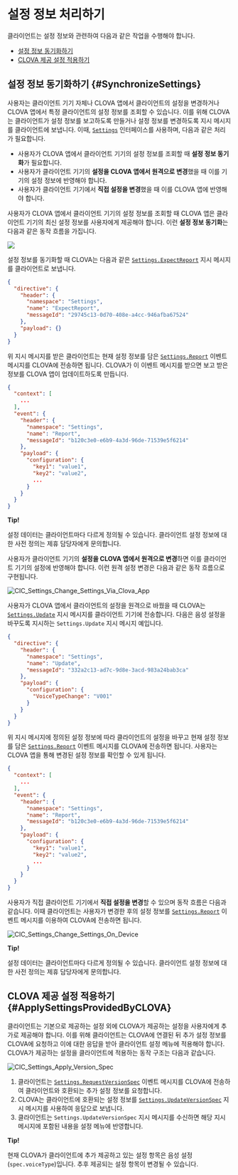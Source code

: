 # 설정 정보 처리하기

클라이언트는 설정 정보와 관련하여 다음과 같은 작업을 수행해야 합니다.

* [설정 정보 동기화하기](#SynchronizeSettings)
* [CLOVA 제공 설정 적용하기](#ApplySettingsProvidedByCLOVA)

## 설정 정보 동기화하기 {#SynchronizeSettings}

사용자는 클라이언트 기기 자체나 CLOVA 앱에서 클라이언트의 설정을 변경하거나 CLOVA 앱에서 특정 클라이언트의 설정 정보를 조회할 수 있습니다. 이를 위해 CLOVA는 클라이언트가 설정 정보를 보고하도록 만들거나 설정 정보를 변경하도록 지시 메시지를 클라이언트에 보냅니다. 이때, [`Settings`](/Develop/References/MessageInterfaces/Settings.md) 인터페이스를 사용하며, 다음과 같은 처리가 필요합니다.

* 사용자가 CLOVA 앱에서 클라이언트 기기의 설정 정보를 조회할 때 **설정 정보 동기화**가 필요합니다.
* 사용자가 클라이언트 기기의 **설정을 CLOVA 앱에서 원격으로 변경**했을 때 이를 기기의 설정 정보에 반영해야 합니다.
* 사용자가 클라이언트 기기에서 **직접 설정을 변경**했을 때 이를 CLOVA 앱에 반영해야 합니다.

사용자가 CLOVA 앱에서 클라이언트 기기의 설정 정보를 조회할 때 CLOVA 앱은 클라이언트 기기의 최신 설정 정보를 사용자에게 제공해야 합니다. 이런 **설정 정보 동기화**는 다음과 같은 동작 흐름을 가집니다.

![](/Develop/Assets/Images/CIC_Settings_Synchronize_Settings_Info.svg)

설정 정보를 동기화할 때 CLOVA는 다음과 같은 [`Settings.ExpectReport`](/Develop/References/MessageInterfaces/Settings.md#ExpectReport) 지시 메시지를 클라이언트로 보냅니다.

```json
{
  "directive": {
    "header": {
      "namespace": "Settings",
      "name": "ExpectReport",
      "messageId": "29745c13-0d70-408e-a4cc-946afba67524"
    },
    "payload": {}
  }
}
```

위 지시 메시지를 받은 클라이언트는 현재 설정 정보를 담은 [`Settings.Report`](/Develop/References/MessageInterfaces/Settings.md#Report) 이벤트 메시지를 CLOVA에 전송하면 됩니다. CLOVA가 이 이벤트 메시지를 받으면 보고 받은 정보를 CLOVA 앱이 업데이트하도록 만듭니다.

```json
{
  "context": [
    ...
  ],
  "event": {
    "header": {
      "namespace": "Settings",
      "name": "Report",
      "messageId": "b120c3e0-e6b9-4a3d-96de-71539e5f6214"
    },
    "payload": {
      "configuration": {
        "key1": "value1",
        "key2": "value2",
        ...
      }
    }
  }
}
```

<div class="tip">
  <p><strong>Tip!</strong></p>
  <p>설정 데이터는 클라이언트마다 다르게 정의될 수 있습니다. 클라이언트 설정 정보에 대한 사전 정의는 제휴 담당자에게 문의합니다.</p>
</div>

사용자가 클라이언트 기기의 **설정을 CLOVA 앱에서 원격으로 변경**하면 이를 클라이언트 기기의 설정에 반영해야 합니다. 이런 원격 설정 변경은 다음과 같은 동작 흐름으로 구현됩니다.

![CIC_Settings_Change_Settings_Via_Clova_App](/Develop/Assets/Images/CIC_Settings_Change_Settings_Via_Clova_App.svg)

사용자가 CLOVA 앱에서 클라이언트의 설정을 원격으로 바꿨을 때 CLOVA는 [`Settings.Update`](/Develop/References/MessageInterfaces/Settings.md#Update) 지시 메시지를 클라이언트 기기에 전송합니다. 다음은 음성 설정을 바꾸도록 지시하는 `Settings.Update` 지시 메시지 예입니다.

```json
{
  "directive": {
    "header": {
      "namespace": "Settings",
      "name": "Update",
      "messageId": "332a2c13-ad7c-9d8e-3acd-983a24bab3ca"
    },
    "payload": {
      "configuration": {
        "VoiceTypeChange": "V001"
      }
    }
  }
}
```

위 지시 메시지에 정의된 설정 정보에 따라 클라이언트의 설정을 바꾸고 현재 설정 정보를 담은 [`Settings.Report`](/Develop/References/MessageInterfaces/Settings.md#Report) 이벤트 메시지를 CLOVA에 전송하면 됩니다. 사용자는 CLOVA 앱을 통해 변경된 설정 정보를 확인할 수 있게 됩니다.

```json
{
  "context": [
    ...
  ],
  "event": {
    "header": {
      "namespace": "Settings",
      "name": "Report",
      "messageId": "b120c3e0-e6b9-4a3d-96de-71539e5f6214"
    },
    "payload": {
      "configuration": {
        "key1": "value1",
        "key2": "value2",
        ...
      }
    }
  }
}
```

사용자가 직접 클라이언트 기기에서 **직접 설정을 변경**할 수 있으며 동작 흐름은 다음과 같습니다. 이때 클라이언트는 사용자가 변경한 후의 설정 정보를 [`Settings.Report`](/Develop/References/MessageInterfaces/Settings.md#Report) 이벤트 메시지를 이용하여 CLOVA에 전송하면 됩니다.

![CIC_Settings_Change_Settings_On_Device](/Develop/Assets/Images/CIC_Settings_Change_Settings_On_Device.svg)

<div class="tip">
  <p><strong>Tip!</strong></p>
  <p>설정 데이터는 클라이언트마다 다르게 정의될 수 있습니다. 클라이언트 설정 정보에 대한 사전 정의는 제휴 담당자에게 문의합니다.</p>
</div>

## CLOVA 제공 설정 적용하기 {#ApplySettingsProvidedByCLOVA}

클라이언트는 기본으로 제공하는 설정 외에 CLOVA가 제공하는 설정을 사용자에게 추가로 제공해야 합니다. 이를 위해 클라이언트는 CLOVA에 연결된 뒤 추가 설정 정보를 CLOVA에 요청하고 이에 대한 응답을 받아 클라이언트 설정 메뉴에 적용해야 합니다. CLOVA가 제공하는 설정을 클라이언트에 적용하는 동작 구조는 다음과 같습니다.

![CIC_Settings_Apply_Version_Spec](/Develop/Assets/Images/CIC_Settings_Apply_Version_Spec.svg)

1. 클라이언트는 [`Settings.RequestVersionSpec`](/Develop/References/MessageInterfaces/Settings.md#RequestVersionSpec) 이벤트 메시지를 CLOVA에 전송하여 클라이언트와 호환되는 추가 설정 정보를 요청합니다.
2. CLOVA는 클라이언트에 호환되는 설정 정보를 [`Settings.UpdateVersionSpec`](/Develop/References/MessageInterfaces/Settings.md#UpdateVersionSpec) 지시 메시지를 사용하여 응답으로 보냅니다.
3. 클라이언트는 `Settings.UpdateVersionSpec` 지시 메시지를 수신하면 해당 지시 메시지에 포함된 내용을 설정 메뉴에 반영합니다.

<div class="tip">
  <p><strong>Tip!</strong></p>
  <p>현재 CLOVA가 클라이언트에 추가 제공하고 있는 설정 항목은 음성 설정(<code>spec.voiceType</code>)입니다. 추후 제공되는 설정 항목이 변경될 수 있습니다.</p>
</div>